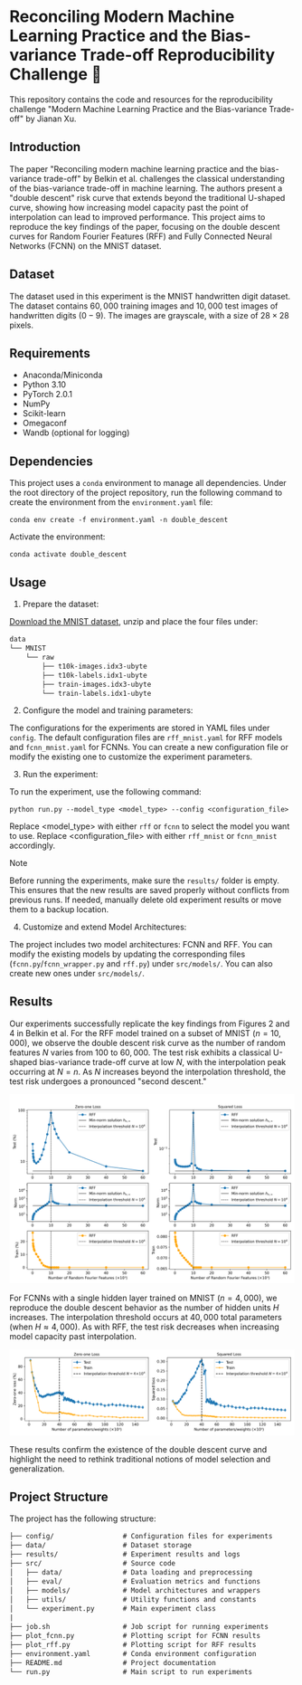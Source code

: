 # Reconciling Modern Machine Learning Practice and the Bias-variance Trade-off Reproducibility Challenge 🚀

This repository contains the code and resources for the reproducibility challenge "Modern Machine Learning Practice and the Bias-variance Trade-off" by Jianan Xu.

## Introduction

The paper "Reconciling modern machine learning practice and the bias-variance trade-off" by Belkin et al. challenges the classical understanding of the bias-variance trade-off in machine learning. The authors present a "double descent" risk curve that extends beyond the traditional U-shaped curve, showing how increasing model capacity past the point of interpolation can lead to improved performance. This project aims to reproduce the key findings of the paper, focusing on the double descent curves for Random Fourier Features (RFF) and Fully Connected Neural Networks (FCNN) on the MNIST dataset.

## Dataset
The dataset used in this experiment is the MNIST handwritten digit dataset. The dataset contains $60,000$ training images and $10,000$ test images of handwritten digits ($0-9$). The images are grayscale, with a size of $28 \times 28$ pixels.

## Requirements
* Anaconda/Miniconda
* Python 3.10
* PyTorch 2.0.1
* NumPy
* Scikit-learn
* Omegaconf
* Wandb (optional for logging)

## Dependencies
This project uses a `conda` environment to manage all dependencies. Under the root directory of the project repository, run the following command to create the environment from the `environment.yaml` file:
```
conda env create -f environment.yaml -n double_descent
```
Activate the environment:
```
conda activate double_descent
```

## Usage
1. Prepare the dataset:

[Download the MNIST dataset](http://yann.lecun.com/exdb/mnist/), unzip and place the four files under:
```
data
└── MNIST
    └── raw
        ├── t10k-images.idx3-ubyte
        ├── t10k-labels.idx1-ubyte
        ├── train-images.idx3-ubyte
        └── train-labels.idx1-ubyte
```

2. Configure the model and training parameters:
   
The configurations for the experiments are stored in YAML files under `config`. The default configuration files are `rff_mnist.yaml` for RFF models and `fcnn_mnist.yaml` for FCNNs. You can create a new configuration file or modify the existing one to customize the experiment parameters.

3. Run the experiment:
   
To run the experiment, use the following command:
```
python run.py --model_type <model_type> --config <configuration_file>
```
Replace <model_type> with either `rff` or `fcnn` to select the model you want to use. Replace <configuration_file> with either `rff_mnist` or `fcnn_mnist` accordingly.

> [!NOTE]
> Before running the experiments, make sure the <code>results/</code> folder is empty. This ensures that the new results are saved properly without conflicts from previous runs. If needed, manually delete old experiment results or move them to a backup location.

4. Customize and extend Model Architectures:

The project includes two model architectures: FCNN and RFF. You can modify the existing models by updating the corresponding files (`fcnn.py`/`fcnn_wrapper.py` and `rff.py`) under `src/models/`. You can also create new ones under `src/models/`.

## Results
Our experiments successfully replicate the key findings from Figures 2 and 4 in Belkin et al. For the RFF model trained on a subset of MNIST ($n=10,000$), we observe the double descent risk curve as the number of random features $N$ varies from $100$ to $60,000$. The test risk exhibits a classical U-shaped bias-variance trade-off curve at low $N$, with the interpolation peak occurring at $N=n$. As $N$ increases beyond the interpolation threshold, the test risk undergoes a pronounced "second descent."

![Alt Text](./figures/double_descent_rff_mnist.png)

For FCNNs with a single hidden layer trained on MNIST ($n=4,000$), we reproduce the double descent behavior as the number of hidden units $H$ increases. The interpolation threshold occurs at $40,000$ total parameters (when $H ≈ 4,000$). As with RFF, the test risk decreases when increasing model capacity past interpolation.

![Alt Text](./figures/double_descent_fcnn_mnist.png)

These results confirm the existence of the double descent curve and highlight the need to rethink traditional notions of model selection and generalization.

## Project Structure
The project has the following structure:
```
├── config/                 # Configuration files for experiments
├── data/                   # Dataset storage
├── results/                # Experiment results and logs
├── src/                    # Source code
│   ├── data/               # Data loading and preprocessing
│   ├── eval/               # Evaluation metrics and functions
│   ├── models/             # Model architectures and wrappers
│   ├── utils/              # Utility functions and constants
│   └── experiment.py       # Main experiment class
|
├── job.sh                  # Job script for running experiments
├── plot_fcnn.py            # Plotting script for FCNN results
├── plot_rff.py             # Plotting script for RFF results
├── environment.yaml        # Conda environment configuration
├── README.md               # Project documentation
└── run.py                  # Main script to run experiments
```

